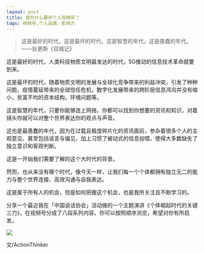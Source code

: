 ```yaml
---
layout: post
title: 我为什么要开个人视频号？
tags: 视频号,个人品牌，影响力
---
```


> 这是最好的时代，这是最坏的时代。这是智慧的年代，这是愚蠢的年代。——狄更斯《双城记》

这是最好的时代，人类科技物质文明最发达的时代，5G推动的信息技术革命就要到来。

这是最坏的时代，随着物质文明的发展与全球化竞争带来的利益冲突，引发了种种问题，疫情蔓延带来的全球信任危机，数字化发展带来的跨阶层信息鸿沟并没有缩小，贫富不均的资本结构，环境问题等。

这是智慧的年代，只要你能够连上网络，你都可以找到你想要的资讯和知识，对着镜头你就可以对整个世界表达你的观点与声音。

这也是最愚蠢的年代，因为在过载且极度碎片化的资讯面前，参杂着很多个人的主观意见、甚至包括谣言与偏见，加上习惯了被动式的信息投喂，使得大多数缺失了独立意识和客观判断。

这是一开始我们需要了解的这个大时代的背景。

然而，也从来没有哪个时代，像今天一样，让我们每一个个体都拥有独立无二的能力与整个世界连接、高效沟通与自我表达。

这是属于所有人的机会，但是如何把握这个机会，也是我所关注且不断学习的。

分享一个最近我在「中国说话协会」活动做的一个主题演讲《个体崛起时代的关键三力》，在视频号分成了八段系列内容，你可以按照顺序浏览，希望对你有所启发。

![](https://tva1.sinaimg.cn/large/007S8ZIlly1gghz52jkccj30ry0z0k3d.jpg)

文/ActionThinker

